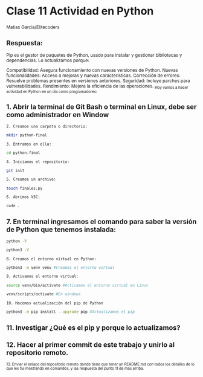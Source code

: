 # Clase 11 Actividad en Python
<sub>
Matias Garcia/Elitecoders

## Respuesta:
Pip es el gestor de paquetes de Python, usado para instalar y gestionar bibliotecas y dependencias. Lo actualizamos porque:

Compatibilidad: Asegura funcionamiento con nuevas versiones de Python.
Nuevas funcionalidades: Acceso a mejoras y nuevas características.
Corrección de errores: Resuelve problemas presentes en versiones anteriores.
Seguridad: Incluye parches para vulnerabilidades.
Rendimiento: Mejora la eficiencia de las operaciones.
</sub>
<sub>
Hoy vamos a hacer actividad en Python en un día como programadores:
</sub>


## 1. Abrir la terminal de Git Bash o terminal en Linux, debe ser como administrador en Window
```sh
2. Creamos una carpeta o directorio: 

mkdir python-final

3. Entramos en ella: 

cd python-final

4. Iniciamos el repositorio:

git init

5. Creamos un archivo:

touch finales.py

6. Abrimos VSC:

code .
```
## 7. En terminal ingresamos el comando para saber la versión de Python que tenemos instalada:

```sh
python -V

python3 -V

8. Creamos el entorno virtual en Python:

python3 -m venv venv #Creamos el entorno virtual

9. Activamos el entorno virtual:

source venv/bin/activate #Activamos el entorno virtual en Linux

venv/scripts/activate #En windows

10. Hacemos actualización del pip de Python

python3 -m pip install --upgrade pip #Actualizamos el pip

```

## 11. Investigar ¿Qué es el pip y porque lo actualizamos?

## 12. Hacer al primer commit de este trabajo y unirlo al repositorio remoto.

<sub>
13. Enviar el enlace del repositorio remoto donde tiene que tener un README.md con todos los detalles de lo que les fui mostrando en comandos, y las respuesta del punto 11 de más arriba.
</sub>



